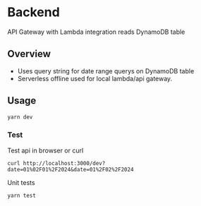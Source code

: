 # Backend

API Gateway with Lambda integration reads DynamoDB table

## Overview

- Uses query string for date range querys on DynamoDB table
- Serverless offline used for local lambda/api gateway.

## Usage

```bash
yarn dev
```

### Test

Test api in browser or curl

```
curl http://localhost:3000/dev?date=01%02F01%2F2024&date=01%2F02%2F2024
```

Unit tests

```bash
yarn test
```
